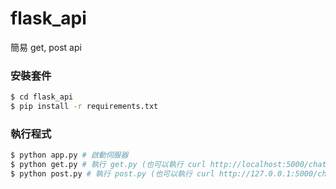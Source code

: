 # flask_api

簡易 get, post api

### 安裝套件

```sh
$ cd flask_api
$ pip install -r requirements.txt
```

### 執行程式

```sh
$ python app.py # 啟動伺服器
$ python get.py # 執行 get.py (也可以執行 curl http://localhost:5000/chatbot)
$ python post.py # 執行 post.py (也可以執行 curl http://127.0.0.1:5000/chatbot -d "name=Mark&quation=aaa" -X POST -v)
```